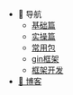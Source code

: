 * :eyes: 导航
    * [基础篇](基础篇/1-安装配置.md)
    * [实操篇](/实操篇/1-字符串操作)
    * [常用包](/标准包/1-strings(字符串操作))
    * [gin框架](/Gin框架/01-快速入门.md)
    * [框架开发](/框架开发/1-框架开发-目录介绍和路由设计)
* [:green_heart: 博客](http://liuqh.icu/)
